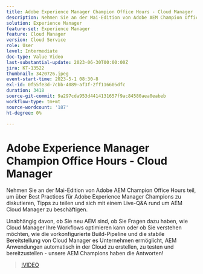 ```yaml
---
title: Adobe Experience Manager Champion Office Hours - Cloud Manager
description: Nehmen Sie an der Mai-Edition von Adobe AEM Champion Office Hours teil, um Best Practices zu besprechen, Tipps zu teilen und Live-Fragen rund um AEM Cloud Manager zu stellen. Ob Sie neu AEM sind, eine Frage dazu haben, wie Cloud Manager Ihre Workflows optimieren kann oder verstehen möchte, wie die vordefinierte Build-Pipeline und stabile Bereitstellung von Cloud Manager Unternehmen in die Lage versetzt, Cloud-Anwendungen zu erstellen, zu testen und bereitzustellen automatisch, unsere AEM Champions haben die Antworten!
solution: Experience Manager
feature-set: Experience Manager
feature: Cloud Manager
version: Cloud Service
role: User
level: Intermediate
doc-type: Value Video
last-substantial-update: 2023-06-30T00:00:00Z
jira: KT-13522
thumbnail: 3420726.jpeg
event-start-time: 2023-5-1 08:30-8
exl-id: 0f55fe3d-7cbb-4089-af3f-2ff116605dfc
duration: 3418
source-git-commit: 9a297cda953d4414131657f9ac84580aea0eabeb
workflow-type: tm+mt
source-wordcount: '187'
ht-degree: 0%

---
```


# Adobe Experience Manager Champion Office Hours - Cloud Manager

Nehmen Sie an der Mai-Edition von Adobe AEM Champion Office Hours teil, um über Best Practices für Adobe Experience Manager Champions zu diskutieren, Tipps zu teilen und sich mit einem Live-Q&amp;A rund um AEM Cloud Manager zu beschäftigen.

Unabhängig davon, ob Sie neu AEM sind, ob Sie Fragen dazu haben, wie Cloud Manager Ihre Workflows optimieren kann oder ob Sie verstehen möchten, wie die vorkonfigurierte Build-Pipeline und die stabile Bereitstellung von Cloud Manager es Unternehmen ermöglicht, AEM Anwendungen automatisch in der Cloud zu erstellen, zu testen und bereitzustellen - unsere AEM Champions haben die Antworten!

>[!VIDEO](https://video.tv.adobe.com/v/3420726/?learn=on)
